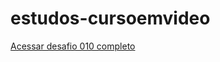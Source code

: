 # estudos-cursoemvideo

<a href="https://prediin.github.io/estudos-cursoemvideo/html-css/desafio010/android.html">Acessar desafio 010 completo</a>
